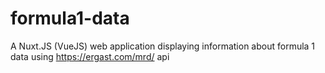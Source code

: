 # formula1-data
A Nuxt.JS (VueJS) web application displaying information about formula 1 data using https://ergast.com/mrd/ api
